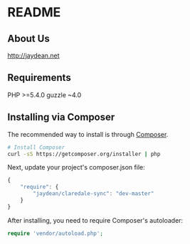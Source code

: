 README
======

About Us
--------

http://jaydean.net

Requirements
------------

PHP >=5.4.0
guzzle ~4.0

Installing via Composer
------------

The recommended way to install is through
[Composer](http://getcomposer.org).

```bash
# Install Composer
curl -sS https://getcomposer.org/installer | php
```

Next, update your project's composer.json file:

```javascript
{
    "require": {
        "jaydean/claredale-sync": "dev-master"
    }
}
```

After installing, you need to require Composer's autoloader:

```php
require 'vendor/autoload.php';
```
